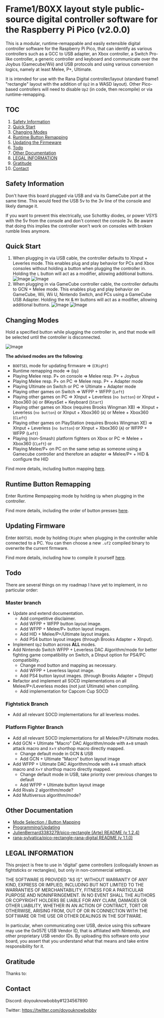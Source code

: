 # Frame1/B0XX layout style public-source digital controller software for the Raspberry Pi Pico (v2.0.0)

This is a modular, runtime-remappable and easily extensible digital controller software for the Raspberry Pi Pico, that can identify as various controllers such as a GCC to USB adapter, an Xbox controller, a Switch Pro-like controller, a generic controller and keyboard and communicate over the Joybus (Gamecube/Wii) and USB protocols and using various conversion logics, namely at least Melee, P+, Ultimate.

It is intended for use with the Rana Digital controller/layout (standard frame1 "rectangle" layout with the addition of `Up2` in a WASD layout). Other Pico-based controllers will need to disable `Up2` (in code, then recompile) or via runtime-remapping.

## TOC

1. [Safety Information](#safety-information)
2. [Quick Start](#quick-start)
3. [Changing Modes](#changing-modes)
4. [Runtime Button Remapping](#runtime-button-remapping)
5. [Updating the Firmeware](#updating-firmware)
6. [Todo](#todo)
7. [Other Documentation](#other-documentation)
8. [LEGAL INFORMATION](#legal-information)
9. [Gratitude](#gratitude)
10. [Contact](#contact)

## Safety Information

Don't have this board plugged via USB and via its GameCube port at the same time. This would feed the USB 5v to the 3v line of the console and likely damage it.

If you want to prevent this electrically, use Schottky diodes, or power VSYS with the 5v from the console and don't connect the console 3v. Be aware that doing this implies the controller won't work on consoles with broken rumble lines anymore.

## Quick Start

1. When plugging in via USB cable, the controller defaults to XInput + Leverles mode. This enables plug and play behavior for PCs and Xbox consoles without holding a button when plugging the controller in. Holding the `L` button will act as a modifier, allowing additional buttons.
![Image](img/modes/xbox360_leverless.png)
![Image](img/modes/xbox360_leverless_mod.png)
3. When plugging in via GameCube controller cable, the controller defaults to GCN + Melee mode. This enables plug and play behavior on GameCube, Wii, Wii U, Nintendo Switch, and PCs using a GameCube USB Adapter. Holding the `MX` & `MY` buttons will act as a modifier, allowing additional buttons.
![Image](img/modes/gcn_melee.png)
![Image](img/modes/gcn_melee_mod.png)

## Changing Modes

Hold a specified button while plugging the controller in, and that mode will be selected until the controller is disconnected.

![Image](img/modes/modes.png)

**The advised modes are the following**:
- `BOOTSEL` mode for updating firmware => (`CRight`)
- Runtime remapping mode => (`Up`)
- Playing Melee resp. P+ on console => Melee resp. P+ + Joybus
- Playing Melee resp. P+ on PC => Melee resp. P+ + Adapter mode
- Playing Ultimate on Switch or PC => Ultimate + Adapter mode
- Playing other games on Switch => WFPP + WFPP (`Left`)
- Playing other games on PC => XInput + Leverless (`no button`) or XInput + Xbox360 (`A`) or 8KeysSet + Keyboard (`Start`)
- Playing other games on Xbox (requires Brooks Wingman XB) => XInput + Leverless (`no button`) or XInput + Xbox360 (`A`) or Melee + Xbox360 (`CLeft`)
- Playing other games on PlayStation (requires Brooks Wingman XE) =>  XInput + Leverless (`no button`) or XInput + Xbox360 (`A`) or WFPP + WFPP (`Left`)
- Playing (non-Smash) platform fighters on Xbox or PC => Melee + Xbox360 (`CLeft`) or 
- Playing Melee/P+ on PC on the same setup as someone using a Gamecube controller and therefore an adapter => Melee/P+ + HID & configure the HID

Find more details, including button mapping [here](docs/MODES.md).

## Runtime Button Remapping

Enter Runtime Rempapping mode by holding `Up` when plugging in the controller.

Find more details, including the order of button presses [here](docs/PROGRAMMING.md#runtime-button-remapping).

## Updating Firmware

Enter `BOOTSEL` mode by holding `CRight` when plugging in the controller while connected to a PC. You can then choose a new `.uf2` compiled binary to overwrite the current firmware.

Find more details, including how to compile it yourself [here](docs/PROGRAMMING.md#updating-the-firmware).

## Todo

There are several things on my roadmap I have yet to implement, in no particular order:

### Master branch

* Update and extend documentation.
    * Add competitive disclaimer.
    * Add WFPP + WFPP button layout image.
    * Add WFPP + Melee/P+ button layout images.
    * Add HID + Melee/P+/Ultimate layout images.
    * Add PS4 button layout images (through Brooks Adapter + XInput).
* Implement `Up2` button across **ALL** modes.
* Add Nintendo Switch WFPP + Leverless DAC Algorithm/mode for better fighting game compatibility on Switch, a DInput option for PS4/PC compatibility.
    * Change mod button and mapping as necessary.
    * Add WFPP + Leverless layout image.
    * Add PS4 button layout images. (through Brooks Adapter + DInput)
* Refactor and implement all SOCD implementations on all Melee/P+/Leverless modes (not just Ultimate) when compiling.
    * Add implementation for Capcom Cup SOCD

### Fightstick Branch

* Add all relevant SOCD implementations for all leverless modes.

### Platform Fighter Branch

* Add all relevant SOCD implementations for all Melee/P+/Ultimate modes.
* Add GCN + Ultimate "Macro" DAC Algorithm/mode with `A`+`B` smash attack macro and `X`+`Y` shorthop macro directly mapped.
    * Change default mode in GCN & USB
    * Add GCN + Ultimate "Macro" button layout image
* Add WFPP + Ultimate DAC Algorithm/mode with `A`+`B` smash attack macro and `X`+`Y` shorthop macro directly mapped.
    * Change default mode in USB, take priority over previous changes to default
    * Add WFPP + Ultimate button layout image
* Add Rivals 2 algorithm/mode? 
* Add Multiversus algorithm/mode? 

## Other Documentation

* [Mode Selection / Button Mapping](docs/MODES.md)
* [Programming/Updating](docs/PROGRAMMING.md)
* [JulienBernard3383279/pico-rectangle (Arte) README (v 1.2.4)](docs/vendor/arte/README.md)
* [rana-sylvatica/pico-rectangle-rana-digital README (v 1.1.0)](docs/vendor/rana/READM.md)

## LEGAL INFORMATION

This project is free to use in 'digital' game controllers (colloquially known as fightsticks or rectangles), but only in non-commercial settings.

THE SOFTWARE IS PROVIDED "AS IS", WITHOUT WARRANTY OF ANY KIND, EXPRESS OR IMPLIED, INCLUDING BUT NOT LIMITED TO THE WARRANTIES OF MERCHANTABILITY, FITNESS FOR A PARTICULAR PURPOSE AND NONINFRINGEMENT. IN NO EVENT SHALL THE AUTHORS OR COPYRIGHT HOLDERS BE LIABLE FOR ANY CLAIM, DAMAGES OR OTHER LIABILITY, WHETHER IN AN ACTION OF CONTRACT, TORT OR OTHERWISE, ARISING FROM, OUT OF OR IN CONNECTION WITH THE SOFTWARE OR THE USE OR OTHER DEALINGS IN THE SOFTWARE.

In particular, when communicating over USB, device using this software may use the 0x057E USB Vendor ID, that is affiliated with Nintendo, and other proprietary USB vendor IDs. By uploading this software onto your board, you assert that you understand what that means and take entire responsibility for it.

## Gratitude

Thanks to:

## Contact

Discord: doyouknowbobby#1234567890

Twitter: https://twitter.com/doyouknowbobby
